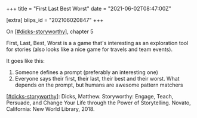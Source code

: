 +++
title = "First Last Best Worst"
date = "2021-06-02T08:47:00Z"

[extra]
blips_id = "202106020847"
+++

On [[#dicks-storyworthy](/blips/tags/dicks-storyworthy)], chapter 5

First, Last, Best, Worst is a a game that's interesting as an exploration tool for stories (also looks like a nice game for travels and team events).

It goes like this:
1. Someone defines a prompt (preferably an interesting one)
2. Everyone says their first, their last, their best and their worst. What depends on the prompt, but humans are awesome pattern matchers


[[#dicks-storyworthy](/blips/tags/dicks-storyworthy)]: Dicks, Matthew. Storyworthy: Engage, Teach, Persuade, and Change Your Life through the Power of Storytelling. Novato, California: New World Library, 2018.

